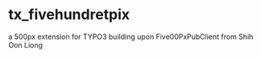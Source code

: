 tx_fivehundretpix
=================

a 500px extension for TYPO3 building upon Five00PxPubClient from Shih Oon Liong
